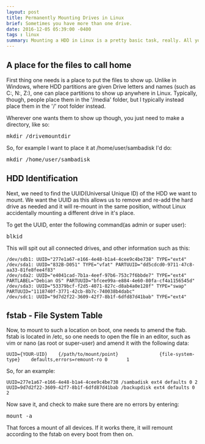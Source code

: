 ```yaml
---
layout: post
title: Permanently Mounting Drives in Linux
brief: Sometimes you have more than one drive.
date: 2016-12-05 05:39:00 -0400
tags : linux
summary: Mounting a HDD in Linux is a pretty basic task, really. All you need to do is figure where you want the files to show up in the local filesystem, and figure out the device moniker Linux gave to your HDD.
---
```


## A place for the files to call home


First thing one needs is a place to put the files to show up. Unlike in Windows, where HDD partitions are given Drive letters and names (such as C:, N:, Z:), one can place partitions to show up anywhere in Linux. Typically, though, people place them in the '/media' folder, but I typically instead place them in the '/' root folder instead.

Wherever one wants them to show up though, you just need to make a directory, like so:

<pre class="brush: bash">
mkdir /drivemountdir
</pre>

So, for example I want to place it at /home/user/sambadisk I'd do:

<pre class="brush: bash">
mkdir /home/user/sambadisk
</pre>

## HDD Identification

Next, we need to find the UUID(Universal Unique ID) of the HDD we want to mount. We want the UUID as this allows us to remove and re-add the hard drive as needed and it will re-mount in the same position, without Linux accidentally mounting a different drive in it's place.

To get the UUID, enter the following command(as admin or super user):

<pre class="brush: bash">
blkid
</pre>

This will spit out all connected drives, and other information such as this:

```
/dev/sdb1: UUID="277e1a67-e166-4e48-b1a4-4cee9c4be738" TYPE="ext4"
/dev/sda1: UUID="832B-D051" TYPE="vfat" PARTUUID="dd5cdcd0-9711-47c8-aa33-81fe8fee4f83"
/dev/sda2: UUID="e4041cad-7b1a-4eef-97b6-753c7f6bbde7" TYPE="ext4" PARTLABEL="Debian OS" PARTUUID="bfcee99a-e884-4e60-80fa-cf4a1156545d"
/dev/sda3: UUID="53379bcf-f2d5-4071-827c-d8ab4a0e128f" TYPE="swap" PARTUUID="1118740f-3771-42cb-8b7c-740038b4dabc"
/dev/sdc1: UUID="9d7d2f22-3609-42f7-8b1f-6dfd87d41bab" TYPE="ext4"
```

## fstab - File System Table

Now, to mount to such a location on boot, one needs to amend the ftab. fstab is located in /etc, so one needs to open the file in an editor, such as vim or nano (as root or super-user) and amend it with the following data:

```
UUID={YOUR-UID}    {/path/to/mount/point}               {file-system-type}    defaults,errors=remount-ro 0       1
```

So, for an example:

```
UUID=277e1a67-e166-4e48-b1a4-4cee9c4be738 /sambadisk ext4 defaults 0 2
UUID=9d7d2f22-3609-42f7-8b1f-6dfd87d41bab /backupdisk ext4 defaults 0 2
```

Now save it, and check to make sure there are no errors by entering:

<pre class="brush: bash">
mount -a
</pre>

That forces a mount of all devices. If it works there, it will remount according to the fstab on every boot from then on.
